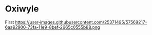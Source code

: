 # Oxiwyle
First
https://user-images.githubusercontent.com/25371495/57569217-6aa92900-73fa-11e9-8bef-2665c0555b88.png

